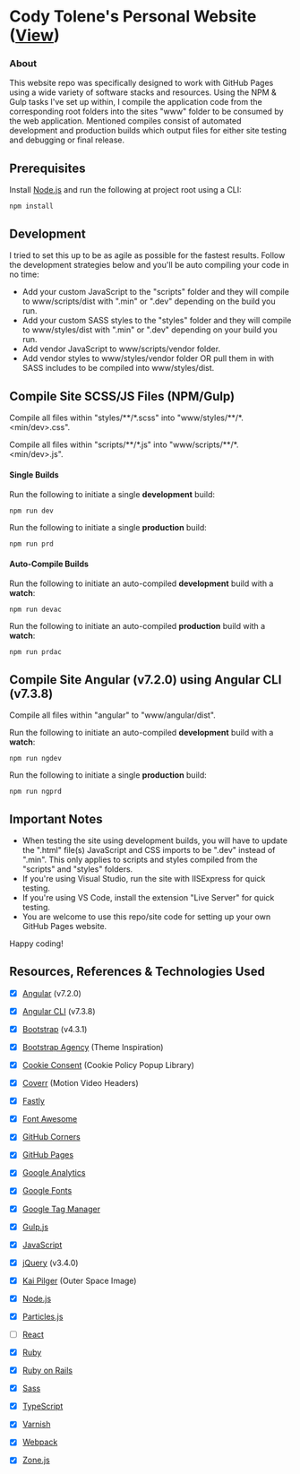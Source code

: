 # Cody Tolene's Personal Website ([View](https://www.codytolene.com))
### About
This website repo was specifically designed to work with GitHub Pages using a wide variety of software stacks and resources. Using the NPM & Gulp tasks I've set up within, I compile the application code from the corresponding root folders into the sites "www" folder to be consumed by the web application. Mentioned compiles consist of automated development and production builds which output files for either site testing and debugging or final release.



## Prerequisites
Install [Node.js](https://nodejs.org/en/) and run the following at project root using a CLI:
```
npm install
```



## Development
I tried to set this up to be as agile as possible for the fastest results. Follow the development strategies below and you'll be auto compiling your code in no time:
- Add your custom JavaScript to the "scripts" folder and they will compile to www/scripts/dist with ".min" or ".dev" depending on the build you run.
- Add your custom SASS styles to the "styles" folder and they will compile to www/styles/dist with ".min" or ".dev" depending on your build you run.
- Add vendor JavaScript to www/scripts/vendor folder.
- Add vendor styles to www/styles/vendor folder OR pull them in with SASS includes to be compiled into www/styles/dist.



## Compile Site SCSS/JS Files (NPM/Gulp)
Compile all files within "styles/\*\*/\*.scss" into "www/styles/\*\*/\*.<min/dev>.css".

Compile all files within "scripts/\*\*/\*.js" into "www/scripts/\*\*/\*.<min/dev>.js".
#### Single Builds
Run the following to initiate a single **development** build:
```
npm run dev
```
Run the following to initiate a single **production** build:
```
npm run prd
```
#### Auto-Compile Builds
Run the following to initiate an auto-compiled **development** build with a **watch**:
```
npm run devac
```
Run the following to initiate an auto-compiled **production** build with a **watch**:
```
npm run prdac
```



## Compile Site Angular (v7.2.0) using Angular CLI (v7.3.8)
Compile all files within "angular" to "www/angular/dist".

Run the following to initiate an auto-compiled **development** build with a **watch**:
```
npm run ngdev
```
Run the following to initiate a single **production** build:
```
npm run ngprd
```



## Important Notes
- When testing the site using development builds, you will have to update the ".html" file(s) JavaScript and CSS imports to be ".dev" instead of ".min". This only applies to scripts and styles compiled from the "scripts" and "styles" folders.
- If you're using Visual Studio, run the site with IISExpress for quick testing.
- If you're using VS Code, install the extension "Live Server" for quick testing.
- You are welcome to use this repo/site code for setting up your own GitHub Pages website. 

Happy coding!



## Resources, References & Technologies Used
- [x] [Angular](https://angular.io/) (v7.2.0)
- [x] [Angular CLI](https://cli.angular.io/) (v7.3.8)
- [x] [Bootstrap](https://getbootstrap.com/) (v4.3.1)
- [x] [Bootstrap Agency](https://github.com/BlackrockDigital/startbootstrap-agency) (Theme Inspiration)
- [x] [Cookie Consent](https://github.com/insites/cookieconsent) (Cookie Policy Popup Library)
- [x] [Coverr](https://coverr.co) (Motion Video Headers)
- [x] [Fastly](https://www.fastly.com/)
- [x] [Font Awesome](https://fontawesome.com/)
- [x] [GitHub Corners](https://github.com/tholman/github-corners)
- [x] [GitHub Pages](https://pages.github.com/)
- [x] [Google Analytics](https://analytics.google.com/analytics/web/)
- [x] [Google Fonts](https://fonts.google.com/)
- [x] [Google Tag Manager](https://tagmanager.google.com/)
- [x] [Gulp.js](https://gulpjs.com/)
- [x] [JavaScript](https://www.javascript.com/)
- [x] [jQuery](https://jquery.com/) (v3.4.0)
- [x] [Kai Pilger](https://www.pexels.com/@kaip) (Outer Space Image)
- [x] [Node.js](https://nodejs.org/en/)
- [x] [Particles.js](https://github.com/VincentGarreau/particles.js/)
- [ ] [React](https://reactjs.org/)
- [x] [Ruby](https://www.ruby-lang.org/en/)
- [x] [Ruby on Rails](https://rubyonrails.org/)
- [x] [Sass](https://sass-lang.com/)
- [x] [TypeScript](https://www.typescriptlang.org/)
- [x] [Varnish](http://varnish-cache.org/)
- [x] [Webpack](https://webpack.js.org/)
- [x] [Zone.js](https://github.com/angular/zone.js/)

